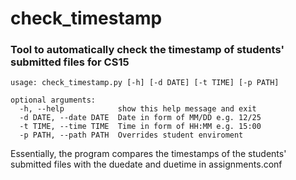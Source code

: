 # check_timestamp

### Tool to automatically check the timestamp of students' submitted files for CS15

    usage: check_timestamp.py [-h] [-d DATE] [-t TIME] [-p PATH]

    optional arguments:
      -h, --help            show this help message and exit
      -d DATE, --date DATE  Date in form of MM/DD e.g. 12/25
      -t TIME, --time TIME  Time in form of HH:MM e.g. 15:00
      -p PATH, --path PATH  Overrides student enviroment
      
Essentially, the program compares the timestamps of the students' submitted files with the duedate and duetime in assignments.conf
